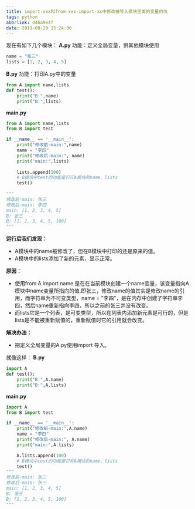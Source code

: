 ```yaml
---
title: import-xxx和from-xxx-import-xx中修改被导入模块里面的变量的坑
tags: python
abbrlink: d46a9e4f
date: 2019-08-29 15:24:00
---
```




现在有如下几个模块：
**A.py**
功能：定义全局变量，供其他模块使用

```python
name = "张三"
lists = [1, 2, 3, 4, 5]
```
**B.py**
功能：打印A.py中的变量
```python
from A import name,lists
def test():
    print("B:",name)
    print("B:",lists)
```
**main.py**
```python
from A import name,lists
from B import test

if __name__ == '__main__':
    print("修改前-main:",name)
    name = "李四"
    print("修改后-main:", name)
    print("main:",lists)
    
    lists.append(100)
    # B模块中test的功能是打印A模块的name、lists
    test()
 
"""
修改前-main: 张三
修改后-main: 李四
main: [1, 2, 3, 4, 5]
B: 张三
B: [1, 2, 3, 4, 5, 100]
"""
```
**运行后我们发现：**
- A模块中的name被修改了，但在B模块中打印的还是原来的值。
- A模块中的lists添加了新的元素，显示正常。

**原因：**
- 使用from A import name 是在在当前模块创建一个name变量，该变量指向A模块中name变量所指向的值,即张三，修改name的值其实是修改name的引用，而字符串为不可变类型，name = "李四"，是在内存中创建了字符串李四，然后name重新指向李四，所以之前的张三并没有改变。
- 而lists它是一个列表，是可变类型，所以在列表内添加新元素是可行的，但是lists是不能被重新赋值的，重新赋值时它的引用就会改变。


**解决办法：**
- 把定义全局变量的A.py使用import 导入。

就像这样：
**B.py**
```python
import A
def test():
    print("B:",A.name)
    print("B:",A.lists)
```
**main.py**
```python
import A
from B import test

if __name__ == '__main__':
    print("修改前-main:",A.name)
    name = "李四"
    print("修改后-main:", A.name)
    print("main:",A.lists)

    A.lists.append(100)
    # B模块中test的功能是打印A模块的name、lists
    test()
"""
修改前-main: 张三
修改后-main: 张三
main: [1, 2, 3, 4, 5]
B: 张三
B: [1, 2, 3, 4, 5, 100]
"""
```


